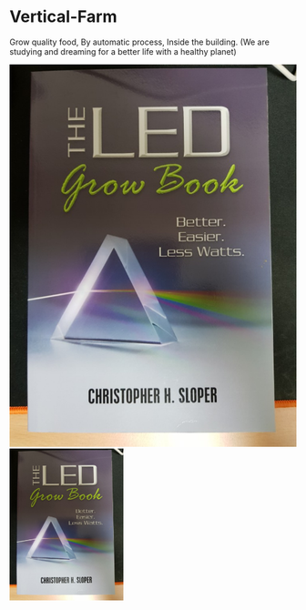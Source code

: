 # Vertical-Farm
Grow quality food, By automatic process, Inside the building. (We are studying and dreaming for a better life with a healthy planet)

![book1](./Books/led%20grow%20book.png)
<img src="./Books/led%20grow%20book.png" alt="Drawing" style="width: 200px;"/>
